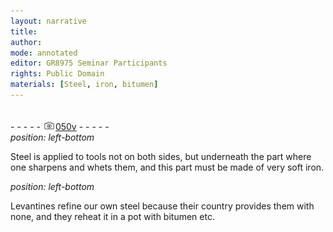 ```yaml
---
layout: narrative
title: 
author:
mode: annotated
editor: GR8975 Seminar Participants
rights: Public Domain
materials: [Steel, iron, bitumen]
---
```


 <br/>- - - - - <a href="http://gallica.bnf.fr/ark:/12148/btv1b10500001g/f106.image"><img src="../assets/photo-icon.png" alt="folio image: " style="display:inline-block; margin-bottom:-3px;"/>050v</a> - - - - - <br/> 
*position: left-bottom*

Steel is applied to tools not on both sides, but underneath the part where one sharpens and whets them, and this part must be made of very soft iron.
 
*position: left-bottom*

Levantines refine our own steel because their country provides them with none, and they reheat it in a pot with bitumen etc.
 